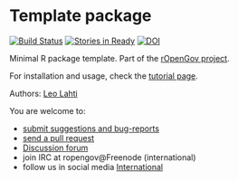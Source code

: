 Template package
=====

[![Build Status](https://api.travis-ci.org/rOpenGov/template.png)](https://travis-ci.org/rOpenGov/template)
[![Stories in Ready](https://badge.waffle.io/ropengov/template.png?label=Ready)](http://waffle.io/ropengov/template)
[![DOI](https://zenodo.org/badge/4203/rOpenGov/template.png)](https://github.com/rOpenGov/template)


Minimal R package template. Part of the [rOpenGov
project](http://ropengov.github.io/). 

For installation and usage, check the [tutorial
page](https://github.com/rOpenGov/template/blob/master/vignettes/template_tutorial.md).

Authors: [Leo Lahti](https://github.com/antagomir/)


You are welcome to:
  
  * [submit suggestions and bug-reports](https://github.com/louhos/template/issues)
  * [send a pull request](https://github.com/louhos/template/)
  * [Discussion forum](https://groups.google.com/forum/?hl=fi#!forum/ropengov-forum)
  * join IRC at ropengov@Freenode (international)
  * follow us in social media [International](http://ropengov.github.io/contribute/)
 
